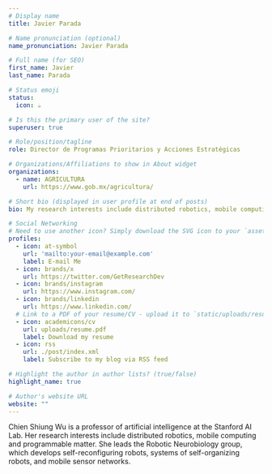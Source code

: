 ```yaml
---
# Display name
title: Javier Parada

# Name pronunciation (optional)
name_pronunciation: Javier Parada

# Full name (for SEO)
first_name: Javier
last_name: Parada

# Status emoji
status:
  icon: ☕️

# Is this the primary user of the site?
superuser: true

# Role/position/tagline
role: Director de Programas Prioritarios y Acciones Estratégicas

# Organizations/Affiliations to show in About widget
organizations:
  - name: AGRICULTURA
    url: https://www.gob.mx/agricultura/

# Short bio (displayed in user profile at end of posts)
bio: My research interests include distributed robotics, mobile computing and programmable matter.

# Social Networking
# Need to use another icon? Simply download the SVG icon to your `assets/media/icons/` folder.
profiles:
  - icon: at-symbol
    url: 'mailto:your-email@example.com'
    label: E-mail Me
  - icon: brands/x
    url: https://twitter.com/GetResearchDev
  - icon: brands/instagram
    url: https://www.instagram.com/
  - icon: brands/linkedin
    url: https://www.linkedin.com/
  # Link to a PDF of your resume/CV - upload it to `static/uploads/resume.pdf`
  - icon: academicons/cv
    url: uploads/resume.pdf
    label: Download my resume
  - icon: rss
    url: ./post/index.xml
    label: Subscribe to my blog via RSS feed

# Highlight the author in author lists? (true/false)
highlight_name: true

# Author's website URL
website: ""
---
```


Chien Shiung Wu is a professor of artificial intelligence at the Stanford AI Lab. Her research interests include
distributed robotics, mobile computing and programmable matter. She leads the Robotic Neurobiology group, which develops
self-reconfiguring robots, systems of self-organizing robots, and mobile sensor networks.
